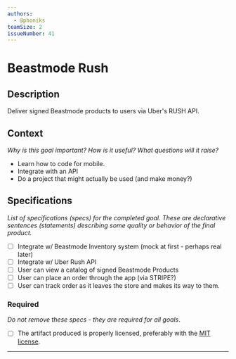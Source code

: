 ```yaml
---
authors:
  - @phoniks
teamSize: 2
issueNumber: 41
---
```


# Beastmode Rush

## Description

Deliver signed Beastmode products to users via Uber's RUSH API.
## Context

_Why is this goal important? How is it useful? What questions will it raise?_
- Learn how to code for mobile.
- Integrate with an API
- Do a project that might actually be used (and make money?)
## Specifications

_List of specifications (specs) for the completed goal. These are declarative sentences (statements) describing some quality or behavior of the final product._
- [ ] Integrate w/ Beastmode Inventory system (mock at first - perhaps real later)
- [ ] Integrate w/ Uber Rush API
- [ ] User can view a catalog of signed Beastmode Products
- [ ] User can place an order through the app (via STRIPE?)
- [ ] User can track order as it leaves the store and makes its way to them.  
### Required

_Do not remove these specs - they are required for all goals_.
- [ ] The artifact produced is properly licensed, preferably with the [MIT license](https://opensource.org/licenses/MIT).

---





